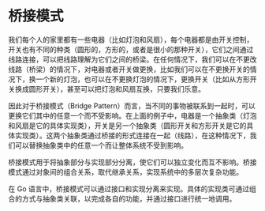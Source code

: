 # 桥接模式

我们每个人的家里都有一些电器（比如灯泡和风扇），每个电器都是由开关控制，开关也有不同的种类（圆形的，方形的，或者是很小的那种开关），它们之间通过线路连接，可以把线路理解为它们之间的桥梁。在任何情况下，我们可以在不更改线路（桥梁）的情况下，对电器或者开关做更换，比如我们可以在不更换开关的情况下，换一个新的灯泡，也可以在不更换灯泡的情况下，更换开关（比如从方形开关换成圆形开关），甚至可以把灯泡和风扇互换，只要我们乐意。

因此对于桥接模式（Bridge Pattern）而言，当不同的事物被联系到一起时，可以更换它们其中的任意一个而不受影响。在上面的例子中，电器是一个抽象类（灯泡和风扇是它的具体实现类），开关是另一个抽象类（圆形开关和方形开关是它的具体实现类）。这两个抽象类通过桥接的形式连接在一起（线路），在这种情况下，我们可以替换抽象类中的任意一个而让整体系统不受到影响。

桥接模式用于将抽象部分与实现部分分离，使它们可以独立变化而互不影响。桥接模式通过对象间的组合关系，取代继承关系，实现系统中的多层次复杂功能。

在 Go 语言中，桥接模式可以通过接口和实现分离来实现。具体的实现类可通过组合的方式与抽象类关联，以完成各自的功能，并通过接口进行统一地调用。
